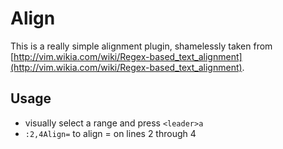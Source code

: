 Align
=====

This is a really simple alignment plugin, shamelessly taken from [http://vim.wikia.com/wiki/Regex-based_text_alignment](http://vim.wikia.com/wiki/Regex-based_text_alignment).

Usage
-----

* visually select a range and press `<leader>a`
* `:2,4Align=` to align = on lines 2 through 4
